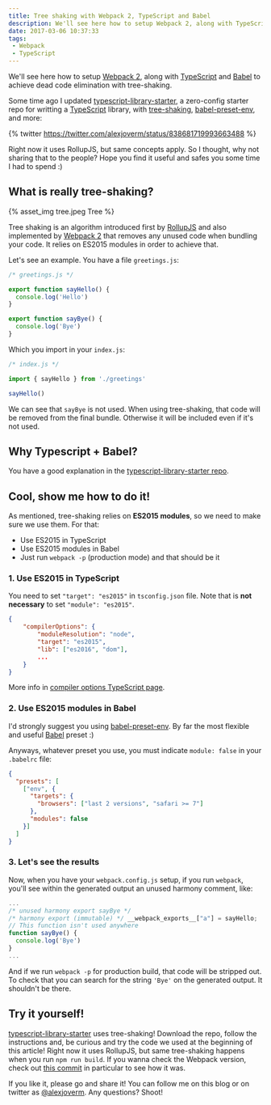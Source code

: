 ```yaml
---
title: Tree shaking with Webpack 2, TypeScript and Babel
description: We'll see here how to setup Webpack 2, along with TypeScript and Babel to achieve dead code elimination with tree-shaking
date: 2017-03-06 10:37:33
tags:
 - Webpack
 - TypeScript
---
```


We'll see here how to setup [Webpack 2](https://webpack.js.org), along with [TypeScript](https://www.typescriptlang.org/) and [Babel](https://babeljs.io/) to achieve dead code elimination with tree-shaking.

<!-- more -->

Some time ago I updated [typescript-library-starter](https://github.com/alexjoverm/typescript-library-starter), a zero-config starter repo for writting a [TypeScript](https://www.typescriptlang.org/)  library, with [tree-shaking](https://webpack.js.org/guides/tree-shaking), [babel-preset-env](https://github.com/babel/babel-preset-env), and more:

{% twitter https://twitter.com/alexjoverm/status/838681719993663488 %}

Right now it uses RollupJS, but same concepts apply. So I thought, why not sharing that to the people? Hope you find it useful and safes you some time I had to spend :)

## What is really tree-shaking?

{% asset_img tree.jpeg Tree %}

Tree shaking is an algorithm introduced first by [RollupJS](http://rollupjs.org/) and also implemented by [Webpack 2](https://webpack.js.org/guides/tree-shaking) that removes any unused code when bundling your code. It relies on ES2015 modules in order to achieve that.

Let's see an example. You have a file `greetings.js`:

```javascript
/* greetings.js */

export function sayHello() {
  console.log('Hello')
}

export function sayBye() {
  console.log('Bye')
}
```

Which you import in your `index.js`:

```javascript
/* index.js */

import { sayHello } from './greetings'

sayHello()
```

We can see that `sayBye` is not used. When using tree-shaking, that code will be removed from the final bundle. Otherwise it will be included even if it's not used.

## Why Typescript + Babel?

You have a good explanation in the [typescript-library-starter repo](https://github.com/alexjoverm/typescript-library-starter#why-using-typescript-and-babel).

## Cool, show me how to do it!

As mentioned, tree-shaking relies on **ES2015 modules**, so we need to make sure we use them. For that:

 - Use ES2015 in TypeScript
 - Use ES2015 modules in Babel
 - Just run `webpack -p` (production mode) and that should be it

### 1. Use ES2015 in TypeScript

You need to set `"target": "es2015"` in `tsconfig.json` file. Note that is **not necessary** to set `"module": "es2015"`.

```json
{
    "compilerOptions": {
        "moduleResolution": "node",
        "target": "es2015",
        "lib": ["es2016", "dom"],
        ...
    }
}
```

More info in [compiler options TypeScript page](https://www.typescriptlang.org/docs/handbook/compiler-options.html).

### 2. Use ES2015 modules in Babel

I'd strongly suggest you using [babel-preset-env](https://github.com/babel/babel-preset-env). By far the most flexible and useful [Babel](https://babeljs.io/) preset :)

Anyways, whatever preset you use, you must indicate `module: false` in your `.babelrc` file:

```json
{
  "presets": [
    ["env", {
      "targets": {
        "browsers": ["last 2 versions", "safari >= 7"]
      },
      "modules": false
    }]
  ]
}
```

### 3. Let's see the results

Now, when you have your `webpack.config.js` setup, if you run `webpack`, you'll see within the generated output an unused harmony comment, like:

```javascript
...
/* unused harmony export sayBye */
/* harmony export (immutable) */ __webpack_exports__["a"] = sayHello;
// This function isn't used anywhere
function sayBye() {
  console.log('Bye')
}
...
```

And if we run `webpack -p` for production build, that code will be stripped out. To check that you can search for the string `'Bye'` on the generated output. It shouldn't be there.

## Try it yourself!

[typescript-library-starter](https://github.com/alexjoverm/typescript-library-starter) uses tree-shaking! Download the repo, follow the instructions and, be curious and try the code we used at the beginning of this article! Right now it uses RollupJS, but same tree-shaking happens when you run `npm run build`. If you wanna check the Webpack version, check out [this commit](https://github.com/alexjoverm/typescript-library-starter/tree/edd71c19b8d1dcd0b42dc19e0e4ee4b8a7216250) in particular to see how it was.

If you like it, please go and share it! You can follow me on this blog or on twitter as [@alexjoverm](https://twitter.com/alexjoverm). Any questions? Shoot!
